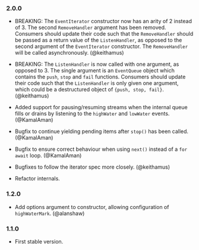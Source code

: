 ### 2.0.0
* BREAKING: The `EventIterator` constructor now has an arity of 2 instead of 3.
  The second `RemoveHandler` argument has been removed. Consumers should update
  their code such that the `RemoveHandler` should be passed as a return value of
  the `ListenHandler`, as opposed to the second argument of the `EventIterator`
  constructor. The `RemoveHandler` will be called asynchronously. (@keithamus)

* BREAKING: The `ListenHandler` is now called with one argument, as opposed to
  3. The single argument is an `EventQueue` object which contains the `push`,
  `stop` and `fail` functions. Consumers should update their code such that the
  `ListenHandler` is only given one argument, which could be a destructured
  object of `{push, stop, fail}`. (@keithamus)

* Added support for pausing/resuming streams when the internal queue fills or
  drains by listening to the `highWater` and `lowWater` events. (@KamalAman)

* Bugfix to continue yielding pending items after `stop()` has been called. (@KamalAman)

* Bugfix to ensure correct behaviour when using `next()` instead of a `for
  await` loop. (@KamalAman)

* Bugfixes to follow the iterator spec more closely. (@keithamus)

* Refactor internals.

### 1.2.0
* Add options argument to constructor, allowing configuration of
  `highWaterMark`. (@alanshaw)

### 1.1.0
* First stable version.

